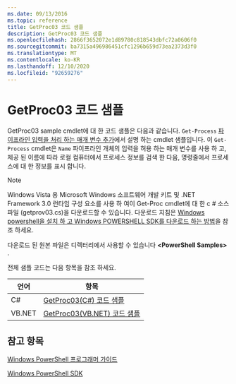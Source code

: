 ```yaml
---
ms.date: 09/13/2016
ms.topic: reference
title: GetProc03 코드 샘플
description: GetProc03 코드 샘플
ms.openlocfilehash: 2866f3652072e1d89780c818543dbfc72a0606f0
ms.sourcegitcommit: ba7315a496986451cfc1296b659d73ea2373d3f0
ms.translationtype: MT
ms.contentlocale: ko-KR
ms.lasthandoff: 12/10/2020
ms.locfileid: "92659276"
---
```

# <a name="getproc03-code-samples"></a>GetProc03 코드 샘플

GetProc03 sample cmdlet에 대 한 코드 샘플은 다음과 같습니다. `Get-Process` [파이프라인 입력을 처리 하는 매개 변수 추가](../cmdlet/adding-parameters-that-process-pipeline-input.md)에서 설명 하는 cmdlet 샘플입니다. 이 `Get-Process` cmdlet은 `Name` 파이프라인 개체의 입력을 허용 하는 매개 변수를 사용 하 고, 제공 된 이름에 따라 로컬 컴퓨터에서 프로세스 정보를 검색 한 다음, 명령줄에서 프로세스에 대 한 정보를 표시 합니다.

> [!NOTE]
> Windows Vista 용 Microsoft Windows 소프트웨어 개발 키트 및 .NET Framework 3.0 런타임 구성 요소를 사용 하 여이 Get-Proc cmdlet에 대 한 c # 소스 파일 (getprov03.cs)을 다운로드할 수 있습니다. 다운로드 지침은 [Windows powershell을 설치 하 고 Windows POWERSHELL SDK를 다운로드 하는 방법](/powershell/scripting/developer/installing-the-windows-powershell-sdk)을 참조 하세요.
>
> 다운로드 된 원본 파일은 디렉터리에서 사용할 수 있습니다 **\<PowerShell Samples>** .

전체 샘플 코드는 다음 항목을 참조 하세요.

|언어|항목|
|--------------|-----------|
|C#|[GetProc03(C#) 코드 샘플](./getproc03-csharp-sample-code.md)|
|VB.NET|[GetProc03(VB.NET) 코드 샘플](./getproc03-vb-net-sample-code.md)|

## <a name="see-also"></a>참고 항목

[Windows PowerShell 프로그래머 가이드](./windows-powershell-programmer-s-guide.md)

[Windows PowerShell SDK](../windows-powershell-reference.md)
